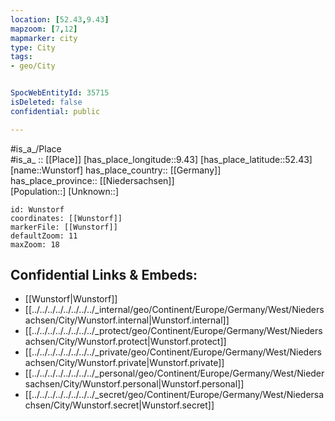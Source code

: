 ```yaml
---
location: [52.43,9.43] 
mapzoom: [7,12] 
mapmarker: city 
type: City
tags:
- geo/City


SpocWebEntityId: 35715
isDeleted: false
confidential: public

---
```

#is_a_/Place  
#is_a_ :: [[Place]] 
[has_place_longitude::9.43] 
[has_place_latitude::52.43] 
[name::Wunstorf] 
has_place_country:: [[Germany]]  
has_place_province:: [[Niedersachsen]]  
[Population::] 
[Unknown::] 


```leaflet
id: Wunstorf
coordinates: [[Wunstorf]] 
markerFile: [[Wunstorf]] 
defaultZoom: 11 
maxZoom: 18
```


## Confidential Links & Embeds: 
- [[Wunstorf|Wunstorf]]  
- [[../../../../../../../../_internal/geo/Continent/Europe/Germany/West/Niedersachsen/City/Wunstorf.internal|Wunstorf.internal]] 
- [[../../../../../../../../_protect/geo/Continent/Europe/Germany/West/Niedersachsen/City/Wunstorf.protect|Wunstorf.protect]] 
- [[../../../../../../../../_private/geo/Continent/Europe/Germany/West/Niedersachsen/City/Wunstorf.private|Wunstorf.private]] 
- [[../../../../../../../../_personal/geo/Continent/Europe/Germany/West/Niedersachsen/City/Wunstorf.personal|Wunstorf.personal]] 
- [[../../../../../../../../_secret/geo/Continent/Europe/Germany/West/Niedersachsen/City/Wunstorf.secret|Wunstorf.secret]] 
